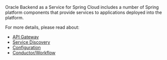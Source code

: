 Oracle Backend as a Service for Spring Cloud includes a number of Spring platform components
that provide services to applications deployed into the platform.

For more details, please read about: 

* [API Gateway](./apigw)
* [Service Discovery](./eureka)
* [Configuration](./config)
* [Conductor/Workflow](./conductor)